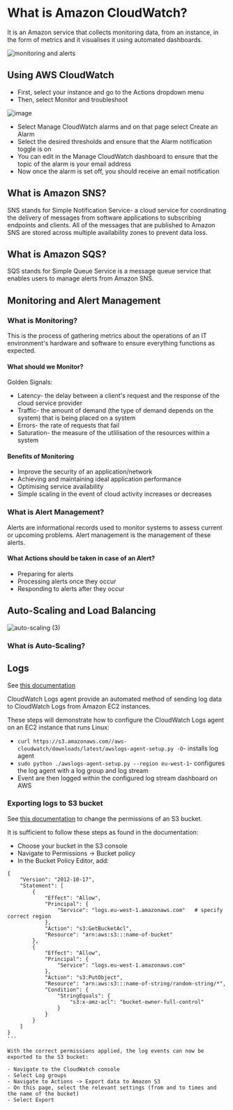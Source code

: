 # What is Amazon CloudWatch?

It is an Amazon service that collects monitoring data, from an instance, in the form of metrics and it visualises it using automated dashboards.

![monitoring and alerts](https://user-images.githubusercontent.com/99980305/186459516-f0c0e97d-5aff-40f8-914e-fb7b7bce222b.png)

## Using AWS CloudWatch

- First, select your instance and go to the Actions dropdown menu
- Then, select Monitor and troubleshoot

![image](https://user-images.githubusercontent.com/99980305/186431266-448f0edc-20d6-42f1-8d6d-b7b29f582cf5.png)

- Select Manage CloudWatch alarms and on that page select Create an Alarm
- Select the desired thresholds and ensure that the Alarm notification toggle is on
- You can edit in the Manage CloudWatch dashboard to ensure that the topic of the alarm is your email address
- Now once the alarm is set off, you should receive an email notification

## What is Amazon SNS?

SNS stands for Simple Notification Service- a cloud service for coordinating the delivery of messages from software applications to subscribing endpoints and clients. All of the messages that are published to Amazon SNS are stored across multiple availability zones to prevent data loss.

## What is Amazon SQS?

SQS stands for Simple Queue Service is a message queue service that enables users to manage alerts from Amazon SNS.

## Monitoring and Alert Management

### What is Monitoring?

This is the process of gathering metrics about the operations of an IT environment's hardware and software to ensure everything functions as expected. 

#### What should we Monitor?

Golden Signals:

- Latency- the delay between a client's request and the response of the cloud service provider
- Traffic- the amount of demand (the type of demand depends on the system) that is being placed on a system 
- Errors- the rate of requests that fail
- Saturation- the measure of the utlilisation of the resources within a system

#### Benefits of Monitoring

- Improve the security of an application/network
- Achieving and maintaining ideal application performance
- Optimising service availability
- Simple scaling in the event of cloud activity increases or decreases

### What is Alert Management?

Alerts are informational records used to monitor systems to assess current or upcoming problems. Alert management is the management of these alerts. 

#### What Actions should be taken in case of an Alert?

- Preparing for alerts
- Processing alerts once they occur
- Responding to alerts after they occur

## Auto-Scaling and Load Balancing

![auto-scaling (3)](https://user-images.githubusercontent.com/99980305/186672945-8ac8e518-016e-4594-8833-da0bbb05e1b0.png)

### What is Auto-Scaling?



## Logs

See [this documentation](https://docs.aws.amazon.com/AmazonCloudWatch/latest/logs/QuickStartEC2Instance.html)

CloudWatch Logs agent provide an automated method of sending log data to CloudWatch Logs from Amazon EC2 instances.

These steps will demonstrate how to configure the CloudWatch Logs agent on an EC2 instance that runs Linux:

- `curl https://s3.amazonaws.com//aws-cloudwatch/downloads/latest/awslogs-agent-setup.py -O`- installs log agent
- `sudo python ./awslogs-agent-setup.py --region eu-west-1`- configures the log agent with a log group and log stream
- Event are then logged within the configured log stream dashboard on AWS

### Exporting logs to S3 bucket

See [this documentation](https://docs.aws.amazon.com/AmazonCloudWatch/latest/logs/S3ExportTasksConsole.html) to change the permissions of an S3 bucket. 

It is sufficient to follow these steps as found in the documentation:

- Choose your bucket in the S3 console
- Navigate to Permissions -> Bucket policy
- In the Bucket Policy Editor, add:

```
{
    "Version": "2012-10-17",
    "Statement": [
        {
            "Effect": "Allow",
            "Principal": {
                "Service": "logs.eu-west-1.amazonaws.com"   # specify correct region
            },
            "Action": "s3:GetBucketAcl",
            "Resource": "arn:aws:s3:::name-of-bucket"
        },
        {
            "Effect": "Allow",
            "Principal": {
                "Service": "logs.eu-west-1.amazonaws.com"
            },
            "Action": "s3:PutObject",
            "Resource": "arn:aws:s3:::name-of-string/random-string/*",
            "Condition": {
                "StringEquals": {
                    "s3:x-amz-acl": "bucket-owner-full-control"
                }
            }
        }
    ]
}
'''

With the correct permissions applied, the log events can now be exported to the S3 bucket:

- Navigate to the CloudWatch console
- Select Log groups
- Navigate to Actions -> Export data to Amazon S3
- On this page, select the relevant settings (from and to times and the name of the bucket)
- Select Export
